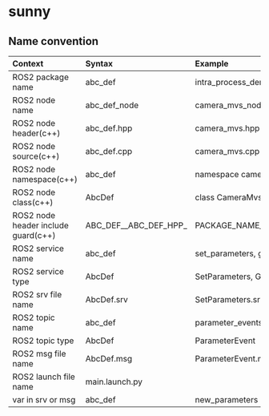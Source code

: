 # sunny

## Name convention

| Context      | Syntax | Example |
| :---------- | :---------- | :---------- |
| ROS2 package name      | abc_def       | intra_process_demo |
| ROS2 node name      | abc_def_node       | camera_mvs_node |
| ROS2 node header(c++)      | abc_def.hpp      | camera_mvs.hpp |
| ROS2 node source(c++)      | abc_def.cpp      | camera_mvs.cpp |
| ROS2 node namespace(c++)      | abc_def      | namespace camera_mvs |
| ROS2 node class(c++)      | AbcDef      | class CameraMvs |
| ROS2 node header include guard(c++)      | ABC_DEF__ABC_DEF_HPP_      | PACKAGE_NAME__CLASS_NAME_HPP_ |
| ROS2 service name      | abc_def       | set_parameters, get_parameters |
| ROS2 service type   | AbcDef        | SetParameters, GetParameters |
| ROS2 srv file name   | AbcDef.srv        | SetParameters.srv, GetParameters.srv |
| ROS2 topic name      | abc_def       | parameter_events |
| ROS2 topic type   | AbcDef        | ParameterEvent |
| ROS2 msg file name   | AbcDef.msg        | ParameterEvent.msg |
| ROS2 launch file name      | main.launch.py       |  |
| var in srv or msg | abc_def | new_parameters |

